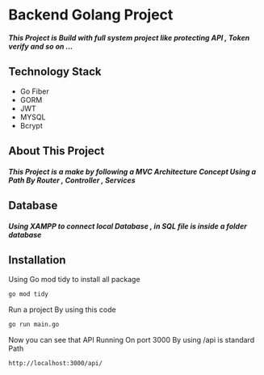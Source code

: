 # Backend Golang Project 

##### This Project is Build with full system project like protecting API , Token verify and so on ...

## Technology Stack 
- Go Fiber
- GORM
- JWT
- MYSQL
- Bcrypt

## About This Project
##### This Project is a make by following a MVC Architecture Concept Using a Path By Router , Controller , Services 

## Database
##### Using XAMPP to connect local Database , in SQL file is inside a folder database

## Installation
Using Go mod tidy to install all package

```sh
go mod tidy
```

Run a project By using this code
```sh
go run main.go
```

Now you can see that API Running On port 3000 By using /api is standard Path

```sh
http://localhost:3000/api/
```
